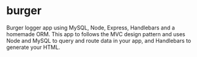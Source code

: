 # burger
Burger logger app using MySQL, Node, Express, Handlebars and a homemade ORM. This app to follows the MVC design pattern and uses Node and MySQL to query and route data in your app, and Handlebars to generate your HTML.
